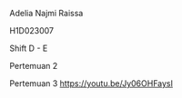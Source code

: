 Adelia Najmi Raissa

H1D023007

Shift D - E

Pertemuan 2 

Pertemuan 3 
https://youtu.be/Jy06OHFaysI
